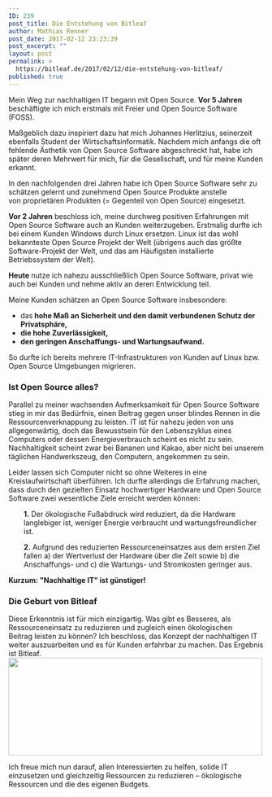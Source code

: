 ```yaml
---
ID: 239
post_title: Die Entstehung von Bitleaf
author: Mathias Renner
post_date: 2017-02-12 23:23:39
post_excerpt: ""
layout: post
permalink: >
  https://bitleaf.de/2017/02/12/die-entstehung-von-bitleaf/
published: true
---
```

Mein Weg zur nachhaltigen IT begann mit Open Source. <strong>V</strong><strong>or 5 Jahren </strong>beschäftigte ich mich erstmals mit Freier und Open Source Software (FOSS). <!--more-->

Maßgeblich dazu inspiriert dazu hat mich Johannes Herlitzius, seinerzeit ebenfalls Student der Wirtschaftsinformatik. Nachdem mich anfangs die oft fehlende Ästhetik von Open Source Software abgeschreckt hat, habe ich später deren Mehrwert für mich, für die Gesellschaft, und für meine Kunden erkannt.

In den nachfolgenden drei Jahren habe ich Open Source Software sehr zu schätzen gelernt und zunehmend Open Source Produkte anstelle von proprietären Produkten (= Gegenteil von Open Source) eingesetzt.

<strong>Vor 2 Jahren</strong> beschloss ich, meine durchweg positiven Erfahrungen mit Open Source Software auch an Kunden weiterzugeben. Erstmalig durfte ich bei einem Kunden Windows durch Linux ersetzen. Linux ist das wohl bekannteste Open Source Projekt der Welt (übrigens auch das größte Software-Projekt der Welt, und das am Häufigsten installierte Betriebssystem der Welt).

<strong>Heute</strong> nutze ich nahezu ausschließlich Open Source Software, privat wie auch bei Kunden und nehme aktiv an deren Entwicklung teil.

Meine Kunden schätzen an Open Source Software insbesondere:
<ul>
 	<li>das<strong> hohe Maß an Sicherheit und den damit verbundenen Schutz der Privatsphäre,
</strong></li>
 	<li><strong>die hohe Zuverlässigkeit,
</strong></li>
 	<li><strong>den geringen Anschaffungs- und Wartungsaufwand.</strong></li>
</ul>
So durfte ich bereits mehrere IT-Infrastrukturen von Kunden auf Linux bzw. Open Source Umgebungen migrieren.
<h3><strong>Ist Open Source alles?</strong></h3>
Parallel zu meiner wachsenden Aufmerksamkeit für Open Source Software stieg in mir das Bedürfnis, einen Beitrag gegen unser blindes Rennen in die Ressourcenverknappung zu leisten. IT ist für nahezu jeden von uns allgegenwärtig, doch das Bewusstsein für den Lebenszyklus eines Computers oder dessen Energieverbrauch scheint es nicht zu sein. Nachhaltigkeit scheint zwar bei Bananen und Kakao, aber nicht bei unserem täglichen Handwerkszeug, den Computern, angekommen zu sein.

Leider lassen sich Computer nicht so ohne Weiteres in eine Kreislaufwirtschaft überführen. Ich durfte allerdings die Erfahrung machen, dass durch den gezielten Einsatz hochwertiger Hardware und Open Source Software zwei wesentliche Ziele erreicht werden können:
<p style="padding-left: 30px;"><strong>1.</strong> Der ökologische Fußabdruck wird reduziert, da die Hardware langlebiger ist, weniger Energie verbraucht und wartungsfreundlicher ist.</p>
<p style="padding-left: 30px;"><strong>2.</strong> Aufgrund des reduzierten Ressourceneinsatzes aus dem ersten Ziel fallen a) der Wertverlust der Hardware über die Zeit sowie b) die Anschaffungs- und c) die Wartungs- und Stromkosten geringer aus.</p>
<strong>Kurzum: "Nachhaltige IT" ist günstiger!</strong>
<h3><strong>Die Geburt von Bitleaf</strong></h3>
Diese Erkenntnis ist für mich einzigartig. Was gibt es Besseres, als Ressourceneinsatz zu reduzieren und zugleich einen ökologischen Beitrag leisten zu können? Ich beschloss, das Konzept der nachhaltigen IT weiter auszuarbeiten und es für Kunden erfahrbar zu machen. Das Ergebnis ist Bitleaf.

<img class="wp-image-12 aligncenter" src="https://bitleaf.de/wp-content/uploads/2017/02/logo-final-1024x393.png" width="500" height="192" />

Ich freue mich nun darauf, allen Interessierten zu helfen, solide IT einzusetzen und gleichzeitig Ressourcen zu reduzieren – ökologische Ressourcen und die des eigenen Budgets.
